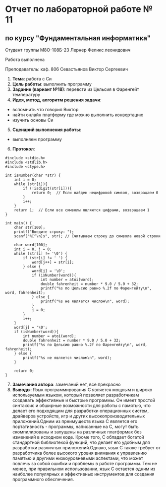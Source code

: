 # Отчет по лабораторной работе № 11
## по курсу "Фундаментальная информатика"

Студент группы М8О-108Б-23 Лернер Феликс леонидович

Работа выполнена 

Преподаватель: каф. 806 Севастьянов Виктор Сергеевич

1. **Тема**:   работа с Cи
2. **Цель работы**: выполнить программу
3. **Задание (вариант №18)**: перевсти из Цельсия в Фаренгейт температуру
4. **Идея, метод, алгоритм решения задачи**:
- вспомнить что говорил Виктор
- найти онлайн платформу где можно выполнить конвертацию
- изучить основы Си
5. **Сценарий выполнения работы**:
- выполняем программу
6. **Протокол**:
```
#include <stdio.h>
#include <stdlib.h>
#include <ctype.h>

int isNumber(char *str) {
    int i = 0;
    while (str[i]){
        if (!isdigit(str[i])){
            return 0;  // Если найден нецифровой символ, возвращаем 0
        }
        i++;
    }
    return 1;  // Если все символы являются цифрами, возвращаем 1
}

int main() {
    char str[100];
    printf("Введите строку: ");
    scanf("%[^\n]s", str); // Считываем строку до символа новой строки

    char word[100];
    int i = 0, j = 0;
    while (str[i] != '\0') {
        if (str[i] != ' ') {
            word[j++] = str[i]; 
        } else {
            word[j] = '\0'; 
            if (isNumber(word)){
                int number = atoi(word); 
                double fahrenheit = number * 9.0 / 5.0 + 32;  
                printf("%s по Цельсию равно %.2f по Фаренгейту\n", word, fahrenheit);
            } else {
                printf("%s не является числом\n", word);
            }
            j = 0; 
        }
        i++;
    }
    word[j] = '\0'; 
    if (isNumber(word)){
        int number = atoi(word); 
        double fahrenheit = number * 9.0 / 5.0 + 32;  
        printf("%s по Цельсию равно %.2f по Фаренгейту\n", word, fahrenheit);
    } else {
        printf("%s не является числом\n", word);
    }

    return 0;
}
```

7. **Замечания автора**: замечаний нет, все прекрасно
8. **Выводы**:
Язык программирования C является мощным и широко используемым языком, который позволяет разработчикам создавать эффективные и быстрые программы.
Он имеет простой синтаксис и обширные возможности для работы с памятью, что делает его подходящим для разработки операционных систем, драйверов устройств,
игр и других высокопроизводительных приложений.Одним из преимуществ языка C является его портативность - программы, написанные на C, могут быть скомпилированы
и запущены на различных платформах без изменений в исходном коде. Кроме того, C обладает богатой стандартной библиотекой функций, что делает его удобным для
разработки различных приложений.Однако, язык C также требует от разработчика более высокого уровня внимания к управлению памятью и другими низкоуровневыми
аспектами, что может повлечь за собой ошибки и проблемы в работе программы. Тем не менее, при правильном использовании, язык C остается одним из наиболее
популярных и эффективных инструментов для создания программного обеспечения.

